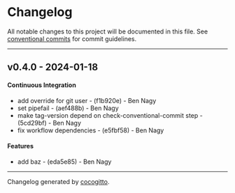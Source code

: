 # Changelog
All notable changes to this project will be documented in this file. See [conventional commits](https://www.conventionalcommits.org/) for commit guidelines.

- - -
## v0.4.0 - 2024-01-18
#### Continuous Integration
- add override for git user - (f1b920e) - Ben Nagy
- set pipefail - (aef488b) - Ben Nagy
- make tag-version depend on check-conventional-commit step - (5cd29bf) - Ben Nagy
- fix workflow dependencies - (e5fbf58) - Ben Nagy
#### Features
- add baz - (eda5e85) - Ben Nagy

- - -

Changelog generated by [cocogitto](https://github.com/cocogitto/cocogitto).